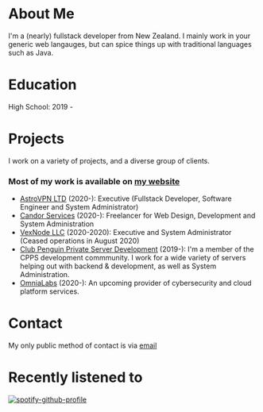 # About Me
I'm a (nearly) fullstack developer from New Zealand. I mainly work in your generic web langauges, but can spice things up with traditional languages such as Java.

# Education
High School: 2019 -

# Projects
I work on a variety of projects, and a diverse group of clients.
### Most of my work is available on [my website](https://altodev.pw/)
* [AstroVPN LTD](https://astrovpn.co/) (2020-): Executive (Fullstack Developer, Software Engineer and System Administrator)
* [Candor Services](https://discord.gg/DYHyGVT) (2020-): Freelancer for Web Design, Development and System Administration
* [VexNode LLC](https://vexnode.host/) (2020-2020): Executive and System Administrator (Ceased operations in August 2020)
* [Club Penguin Private Server Development](https://solero.me/) (2019-): I'm a member of the CPPS development commmunity. I work for a wide variety of servers helping out with backend & development, as well as System Administration.
* [OmniaLabs](https://omnialabs.io) (2020-): An upcoming provider of cybersecurity and cloud platform services.

# Contact
My only public method of contact is via [email](mailto:root@altodev.pw)

# Recently listened to
[![spotify-github-profile](https://spotify-github-profile.vercel.app/api/view?uid=iujvv6nexzy5gfvqglv1cyx60&cover_image=true)](https://github.com/kittinan/spotify-github-profile)
